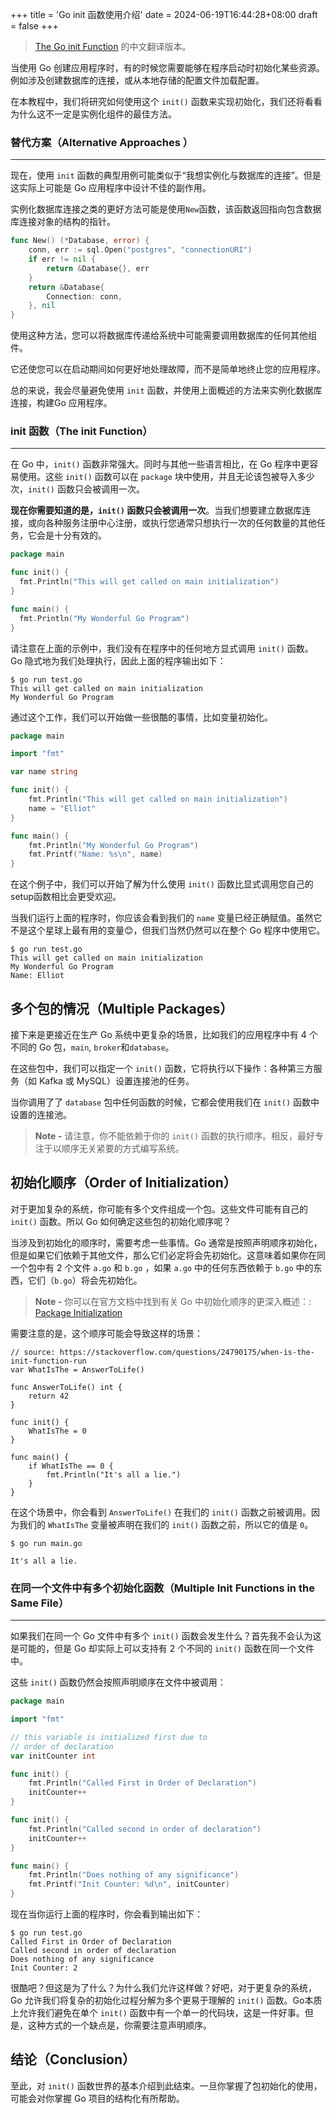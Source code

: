 +++
title = 'Go init 函数使用介绍'
date = 2024-06-19T16:44:28+08:00
draft = false
+++
> [The Go init Function](https://tutorialedge.net/golang/the-go-init-function/) 的中文翻译版本。

当使用 Go 创建应用程序时，有的时候您需要能够在程序启动时初始化某些资源。例如涉及创建数据库的连接，或从本地存储的配置文件加载配置。


在本教程中，我们将研究如何使用这个 `init()` 函数来实现初始化，我们还将看看为什么这不一定是实例化组件的最佳方法。

### 替代方案（Alternative Approaches ）
----------------------

现在，使用 `init` 函数的典型用例可能类似于“我想实例化与数据库的连接”。但是这实际上可能是 Go 应用程序中设计不佳的副作用。

实例化数据库连接之类的更好方法可能是使用`New`函数，该函数返回指向包含数据库连接对象的结构的指针。

```Go
func New() (*Database, error) {
    conn, err := sql.Open("postgres", "connectionURI")
    if err != nil {
        return &Database{}, err
    }
    return &Database{
        Connection: conn,
    }, nil
}
```

使用这种方法，您可以将数据库传递给系统中可能需要调用数据库的任何其他组件。

它还使您可以在启动期间如何更好地处理故障，而不是简单地终止您的应用程序。

总的来说，我会尽量避免使用 `init` 函数，并使用上面概述的方法来实例化数据库连接，构建Go 应用程序。

### init 函数（The init Function）
-----------------

在 Go 中，`init()` 函数非常强大。同时与其他一些语言相比，在 Go 程序中更容易使用。这些 `init()` 函数可以在 `package` 块中使用，并且无论该包被导入多少次，`init()` 函数只会被调用一次。

**现在你需要知道的是，`init()` 函数只会被调用一次**。当我们想要建立数据库连接，或向各种服务注册中心注册，或执行您通常只想执行一次的任何数量的其他任务，它会是十分有效的。

```Go
package main

func init() {
  fmt.Println("This will get called on main initialization")
}

func main() {
  fmt.Println("My Wonderful Go Program")
}
```

请注意在上面的示例中，我们没有在程序中的任何地方显式调用 `init()` 函数。 Go 隐式地为我们处理执行，因此上面的程序输出如下：

```Shell
$ go run test.go
This will get called on main initialization
My Wonderful Go Program
```
通过这个工作，我们可以开始做一些很酷的事情，比如变量初始化。

```Go
package main

import "fmt"

var name string

func init() {
    fmt.Println("This will get called on main initialization")
    name = "Elliot"
}

func main() {
    fmt.Println("My Wonderful Go Program")
    fmt.Printf("Name: %s\n", name)
}
```

在这个例子中，我们可以开始了解为什么使用 `init()` 函数比显式调用您自己的setup函数相比会更受欢迎。


当我们运行上面的程序时，你应该会看到我们的 `name` 变量已经正确赋值。虽然它不是这个星球上最有用的变量😊，但我们当然仍然可以在整个 Go 程序中使用它。

```Shell
$ go run test.go
This will get called on main initialization
My Wonderful Go Program
Name: Elliot
```

多个包的情况（Multiple Packages）
-----------------

接下来是更接近在生产 Go 系统中更复杂的场景，比如我们的应用程序中有 4 个不同的 Go 包，`main`, `broker`和`database`。

在这些包中，我们可以指定一个 `init()` 函数，它将执行以下操作：各种第三方服务（如 Kafka 或 MySQL）设置连接池的任务。

当你调用了了 `database` 包中任何函数的时候，它都会使用我们在 `init()` 函数中设置的连接池。

> **Note -** 请注意，你不能依赖于你的 `init()` 函数的执行顺序。相反，最好专注于以顺序无关紧要的方式编写系统。

初始化顺序（Order of Initialization）
-----------------------

对于更加复杂的系统，你可能有多个文件组成一个包。这些文件可能有自己的 `init()` 函数。所以 Go 如何确定这些包的初始化顺序呢？

当涉及到初始化的顺序时，需要考虑一些事情。Go 通常是按照声明顺序初始化，但是如果它们依赖于其他文件，那么它们必定将会先初始化。这意味着如果你在同一个包中有 2 个文件 `a.go` 和 `b.go` ，如果 `a.go` 中的任何东西依赖于 `b.go` 中的东西，它们（`b.go`）将会先初始化。


> **Note -** 你可以在官方文档中找到有关 Go 中初始化顺序的更深入概述：: [Package Initialization](https://golang.org/ref/spec#Package_initialization)


需要注意的是，这个顺序可能会导致这样的场景：

```
// source: https://stackoverflow.com/questions/24790175/when-is-the-init-function-run
var WhatIsThe = AnswerToLife()

func AnswerToLife() int {
    return 42
}

func init() {
    WhatIsThe = 0
}

func main() {
    if WhatIsThe == 0 {
        fmt.Println("It's all a lie.")
    }
}
```
在这个场景中，你会看到 `AnswerToLife()` 在我们的 `init()` 函数之前被调用。因为我们的 `WhatIsThe` 变量被声明在我们的 `init()` 函数之前，所以它的值是 `0`。

```Shell
$ go run main.go
                                        
It's all a lie.
```



### 在同一个文件中有多个初始化函数（Multiple Init Functions in the Same File）
----------------------------------------


如果我们在同一个 Go 文件中有多个 `init()` 函数会发生什么？首先我不会认为这是可能的，但是 Go 却实际上可以支持有 2 个不同的 `init()` 函数在同一个文件中。

这些 `init()` 函数仍然会按照声明顺序在文件中被调用：

```Go
package main

import "fmt"

// this variable is initialized first due to
// order of declaration
var initCounter int

func init() {
    fmt.Println("Called First in Order of Declaration")
    initCounter++
}

func init() {
    fmt.Println("Called second in order of declaration")
    initCounter++
}

func main() {
    fmt.Println("Does nothing of any significance")
    fmt.Printf("Init Counter: %d\n", initCounter)
}
```


现在当你运行上面的程序时，你会看到输出如下：

```Shell
$ go run test.go
Called First in Order of Declaration
Called second in order of declaration
Does nothing of any significance
Init Counter: 2
```

很酷吧？但这是为了什么？为什么我们允许这样做？好吧，对于更复杂的系统，Go 允许我们将复杂的初始化过程分解为多个更易于理解的 `init()` 函数。Go本质上允许我们避免在单个 `init()` 函数中有一个单一的代码块，这是一件好事。但是，这种方式的一个缺点是，你需要注意声明顺序。


结论（Conclusion）
----------
至此，对 `init()` 函数世界的基本介绍到此结束。一旦你掌握了包初始化的使用，可能会对你掌握 Go 项目的结构化有所帮助。